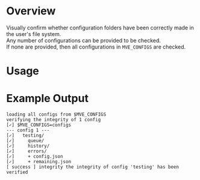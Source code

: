 # Overview

Visually confirm whether configuration folders have been correctly made in the user's file system.  
Any number of configurations can be provided to be checked.  
If none are provided, then all configurations in `MVE_CONFIGS` are checked.

# Usage

# Example Output

```
loading all configs from $MVE_CONFIGS
verifying the integrity of 1 config
[✓] $MVE_CONFIGS=configs
--- config 1 ---
[✓]   testing/
[✓]     queue/
[✓]     history/
[✓]     errors/
[✓]     + config.json
[✓]     + remaining.json
[ success ] integrity the integrity of config 'testing' has been verified
```
